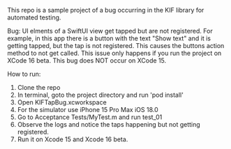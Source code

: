This repo is a sample project of a bug occurring in the KIF library for automated testing.

Bug:
UI elments of a SwiftUI view get tapped but are not registered. For example, in this app there is a button with the text "Show text" and it is getting tapped, but the tap is not registered.
This causes the buttons action method to not get called. This issue only happens if you run the project on XCode 16 beta. This bug does NOT occur on XCode 15.

How to run:
1. Clone the repo
2. In terminal, goto the project directory and run 'pod install'
3. Open KIFTapBug.xcworkspace
5. For the simulator use iPhone 15 Pro Max iOS 18.0
6. Go to Acceptance Tests/MyTest.m and run test_01
7. Observe the logs and notice the taps happening but not getting registered.
8. Run it on Xcode 15 and Xcode 16 beta.
